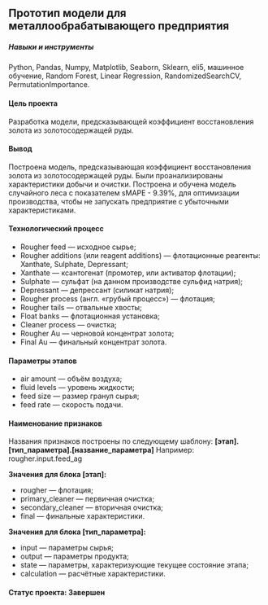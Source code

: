 ## Прототип модели для металлообрабатывающего предприятия

##### Навыки и инструменты
Python, Pandas, Numpy, Matplotlib, Seaborn, Sklearn, eli5, машинное обучение, Random Forest, Linear Regression, RandomizedSearchCV, PermutationImportance.

#### Цель проекта
Разработка модели, предсказывающей коэффициент восстановления золота из золотосодержащей руды.

#### Вывод
Построена модель, предсказывающая коэффициент восстановления золота из золотосодержащей руды. 
Были проанализированы характеристики добычи и очистки. 
Построена и обучена модель случайного леса с показателем sMAPE - 9.39%, для оптимизации производства, чтобы не запускать предприятие с убыточными характеристиками.

#### Технологический процесс
-	Rougher feed — исходное сырье;
-	Rougher additions (или reagent additions) — флотационные реагенты: Xanthate, Sulphate, Depressant;
- Xanthate — ксантогенат (промотер, или активатор флотации);
-	Sulphate — сульфат (на данном производстве сульфид натрия);
-	Depressant — депрессант (силикат натрия);
-	Rougher process (англ. «грубый процесс») — флотация;
-	Rougher tails — отвальные хвосты;
-	Float banks — флотационная установка;
-	Cleaner process — очистка;
-	Rougher Au — черновой концентрат золота;
-	Final Au — финальный концентрат золота.

#### Параметры этапов
-	air amount — объём воздуха;
-	fluid levels — уровень жидкости;
-	feed size — размер гранул сырья;
-	feed rate — скорость подачи.

#### Наименование признаков
Названия признаков построены по следующему шаблону:
**[этап].[тип_параметра].[название_параметра]**
Например: rougher.input.feed_ag

**Значения для блока [этап]:**
-	rougher — флотация;
-	primary_cleaner — первичная очистка;
-	secondary_cleaner — вторичная очистка;
-	final — финальные характеристики.

**Значения для блока [тип_параметра]:**
-	input — параметры сырья;
-	output — параметры продукта;
-	state — параметры, характеризующие текущее состояние этапа;
-	calculation — расчётные характеристики.


#### Статус проекта: Завершен
